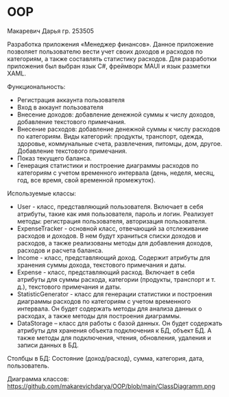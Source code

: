 # OOP
Макаревич Дарья гр. 253505

Разработка приложения «Менеджер финансов».
Данное приложение позволяет пользователю вести учет своих доходов и расходов по категориям, а также составлять статистику расходов. 
Для разработки приложения был выбран язык C#, фреймворк MAUI и язык разметки XAML.

Функциональность:
- Регистрация аккаунта пользователя
- Вход в аккаунт пользователя
- Внесение доходов: добавление денежной суммы к числу доходов, добавление текстового примечания.
- Внесение расходов: добавление денежной суммы к числу расходов по категориям. Виды категорий: продукты, транспорт, одежда, здоровье, коммунальные счета, развлечения, питомцы, дом, другое. Добавление текстового примечания.
- Показ текущего баланса.
- Генерация статистики и построение диаграммы расходов по категориям с учетом временного интервала (день, неделя, месяц, год, все время, свой временной промежуток).

Используемые классы:
- User - класс, представляющий пользователя. Включает в себя атрибуты, такие как имя пользователя, пароль и логин. Реализует методы: регистрация пользователя, авторизация пользователя. 
- ExpenseTracker - основной класс, отвечающий за отслеживание расходов и доходов. В нем будут храниться списки доходов и расходов, а также реализованы методы для добавления доходов, расходов и расчета баланса.
- Income - класс, представляющий доход. Содержит атрибуты для хранения суммы дохода, текстового примечания и даты.
- Expense - класс, представляющий расход. Включает в себя атрибуты для суммы расхода, категории (продукты, транспорт и т. д.), текстового примечания и даты.
- StatisticGenerator - класс для генерации статистики и построения диаграммы расходов по категориям с учетом временного интервала. Он будет содержать методы для анализа данных о расходах, а также методы для построения диаграммы.
- DataStorage – класс для работы с базой данных. Он будет содержать атрибуты для хранения объекта подключения к БД, объект БД. А также методы для подключения, чтения, обновления, удаления и записи данных в БД.

Столбцы в БД: Состояние (доход/расход), сумма, категория, дата, пользователь.

Диаграмма классов: https://github.com/makarevichdarya/OOP/blob/main/ClassDiagramm.png
